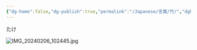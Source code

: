 ```yaml
---
{"dg-home":false,"dg-publish":true,"permalink":"/Japanese/言葉/竹/","dgPassFrontmatter":true}
---
```



たけ

![IMG_20240206_102445.jpg](/img/user/resources/%E7%99%BD%E7%86%8A%E3%82%AB%E3%83%95%E3%82%A7/IMG_20240206_102445.jpg)